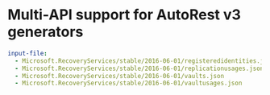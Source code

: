 # Multi-API support for AutoRest v3 generators

``` yaml $(enable-multi-api)
input-file:
  - Microsoft.RecoveryServices/stable/2016-06-01/registeredidentities.json
  - Microsoft.RecoveryServices/stable/2016-06-01/replicationusages.json
  - Microsoft.RecoveryServices/stable/2016-06-01/vaults.json
  - Microsoft.RecoveryServices/stable/2016-06-01/vaultusages.json
```
